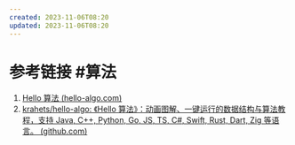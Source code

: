 ```yaml
---
created: 2023-11-06T08:20
updated: 2023-11-06T08:20
---
```

# 参考链接 #算法
1. [Hello 算法 (hello-algo.com)](https://www.hello-algo.com/)
2. [krahets/hello-algo: 《Hello 算法》：动画图解、一键运行的数据结构与算法教程，支持 Java, C++, Python, Go, JS, TS, C#, Swift, Rust, Dart, Zig 等语言。 (github.com)](https://github.com/krahets/hello-algo)